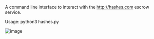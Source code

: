 A command line interface to interact with the http://hashes.com escrow service.


Usage:
python3 hashes.py


![image](https://i.imgur.com/mULXdnr.png)

